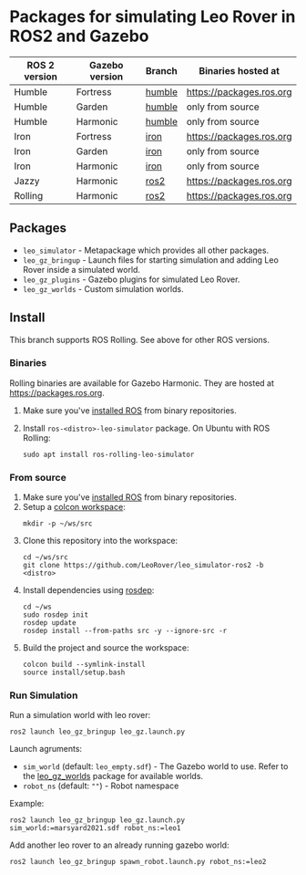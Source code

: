# Packages for simulating Leo Rover in ROS2 and Gazebo

ROS 2 version | Gazebo version | Branch | Binaries hosted at
-- | -- | -- | --
Humble | Fortress | [humble](https://github.com/LeoRover/leo_simulator-ros2/tree/humble) | https://packages.ros.org
Humble | Garden | [humble](https://github.com/LeoRover/leo_simulator-ros2/tree/humble) | only from source
Humble | Harmonic | [humble](https://github.com/LeoRover/leo_simulator-ros2/tree/humble) | only from source
Iron | Fortress | [iron](https://github.com/LeoRover/leo_simulator-ros2/tree/iron) | https://packages.ros.org
Iron | Garden | [iron](https://github.com/LeoRover/leo_simulator-ros2/tree/iron) | only from source
Iron | Harmonic | [iron](https://github.com/LeoRover/leo_simulator-ros2/tree/iron) | only from source
Jazzy | Harmonic | [ros2](https://github.com/LeoRover/leo_simulator-ros2/tree/ros2) | https://packages.ros.org
Rolling | Harmonic | [ros2](https://github.com/LeoRover/leo_simulator-ros2/tree/ros2) | https://packages.ros.org

## Packages
* `leo_simulator` - Metapackage which provides all other packages.
* `leo_gz_bringup` - Launch files for starting simulation and adding Leo Rover inside a simulated world.
* `leo_gz_plugins` - Gazebo plugins for simulated Leo Rover.
* `leo_gz_worlds` - Custom simulation worlds.

## Install

This branch supports ROS Rolling. See above for other ROS versions.

### Binaries

Rolling binaries are available for Gazebo Harmonic. They are hosted at https://packages.ros.org.

1. Make sure you've [installed ROS](https://docs.ros.org/en/rolling/Installation.html) from binary repositories. 

1. Install `ros-<distro>-leo-simulator` package. On Ubuntu with ROS Rolling:
   ```
   sudo apt install ros-rolling-leo-simulator
   ```

### From source

1. Make sure you've [installed ROS](https://docs.ros.org/en/rolling/Installation.html) from binary repositories. 
1. Setup a [colcon workspace](https://docs.ros.org/en/rolling/Tutorials/Beginner-Client-Libraries/Creating-A-Workspace/Creating-A-Workspace.html):
   ```
   mkdir -p ~/ws/src
   ```
1. Clone this repository into the workspace:
   ```
   cd ~/ws/src
   git clone https://github.com/LeoRover/leo_simulator-ros2 -b <distro>
   ```
1. Install dependencies using [rosdep](https://docs.ros.org/en/humble/Tutorials/Intermediate/Rosdep.html#how-do-i-use-the-rosdep-tool):
   ```
   cd ~/ws
   sudo rosdep init
   rosdep update
   rosdep install --from-paths src -y --ignore-src -r
   ```
1. Build the project and source the workspace:
   ```
   colcon build --symlink-install
   source install/setup.bash
   ```
### Run Simulation
Run a simulation world with leo rover:

```
ros2 launch leo_gz_bringup leo_gz.launch.py
```

Launch agruments:
* `sim_world` (default: `leo_empty.sdf`) - The Gazebo world to use. Refer to the [leo_gz_worlds](https://github.com/LeoRover/leo_simulator-ros2/tree/rolling/leo_gz_worlds) package for available worlds.
* `robot_ns` (default: `""`) - Robot namespace
    
Example:

```
ros2 launch leo_gz_bringup leo_gz.launch.py sim_world:=marsyard2021.sdf robot_ns:=leo1
```

Add another leo rover to an already running gazebo world:

```
ros2 launch leo_gz_bringup spawn_robot.launch.py robot_ns:=leo2
```
